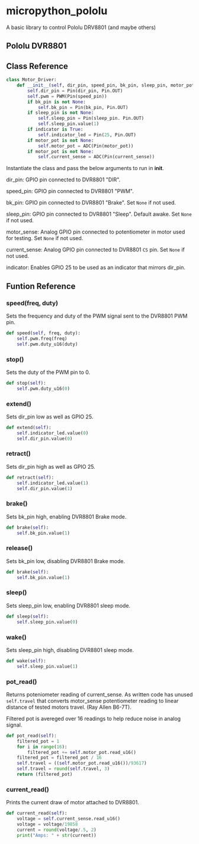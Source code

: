 # micropython_pololu
A basic library to control Pololu DRV8801 (and maybe others)

## Pololu DVR8801

## Class Reference

```python
class Motor_Driver:
    def __init__(self, dir_pin, speed_pin, bk_pin, sleep_pin, motor_pot, current_sense, indicator):
        self.dir_pin = Pin(dir_pin, Pin.OUT)
        self.pwm = PWM(Pin(speed_pin))
        if bk_pin is not None:
            self.bk_pin = Pin(bk_pin, Pin.OUT)
        if sleep_pin is not None:
            self.sleep_pin = Pin(sleep_pin. Pin.OUT)
            self.sleep_pin.value(1)
        if indicator is True:
            self.indicator_led = Pin(25, Pin.OUT)
        if motor_pot is not None:
            self.motor_pot = ADC(Pin(motor_pot))
        if motor_pot is not None:
            self.current_sense = ADC(Pin(current_sense))
 ```
Instantiate the class and pass the below arguments to run in __init__.

dir_pin: GPIO pin connected to DVR8801 "DIR".

speed_pin: GPIO pin connected to DVR8801 "PWM".

bk_pin: GPIO pin connected to DVR8801 "Brake". Set `None` if not used.

sleep_pin: GPIO pin connected to DVR8801 "Sleep". Default awake.  Set `None` if not used.

motor_sense:  Analog GPIO pin connected to potentiometer in motor used for testing.  Set `None` if not used.

current_sense: Analog GPIO pin connected to DVR8801 `CS` pin.  Set `None` if not used.

indicator: Enables GPIO 25 to be used as an indicator that mirrors dir_pin.

## Funtion Reference

### speed(freq, duty)

Sets the frequency and duty of the PWM signal sent to the DVR8801 PWM pin.

```python
def speed(self, freq, duty):
    self.pwm.freq(freq)
    self.pwm.duty_u16(duty)
```
### stop()

Sets the duty of the PWM pin to 0.

```python
def stop(self):
    self.pwm.duty_u16(0)
```

### extend()

Sets dir_pin low as well as GPIO 25.

```python
def extend(self):
    self.indicator_led.value(0)
    self.dir_pin.value(0)
```

### retract()

Sets dir_pin high as well as GPIO 25.

```python
def retract(self):
    self.indicator_led.value(1)
    self.dir_pin.value(1)
```

### brake()

Sets bk_pin high, enabling DVR8801 Brake mode.

```python
def brake(self):
    self.bk_pin.value(1)
```

### release()

Sets bk_pin low, disabling DVR8801 Brake mode.

```python
def brake(self):
    self.bk_pin.value(1)
```

### sleep()

Sets sleep_pin low, enabling DVR8801 sleep mode.

```python
def sleep(self):
    self.sleep_pin.value(0)
```

### wake()

Sets sleep_pin high, disabling DVR8801 sleep mode.

```python
def wake(self):
    self.sleep_pin.value(1)
```

### pot_read()

Returns poteniometer reading of current_sense.  As written code has unused `self.travel` that converts motor_sense potentiometer reading to linear distance of tested motors travel. (Ray Allen B6-7T).

Filtered pot is avereged over 16 readings to help reduce noise in analog signal.

```python
def pot_read(self):
    filtered_pot = 1
    for i in range(16):
        filtered_pot += self.motor_pot.read_u16()
    filtered_pot = filtered_pot / 16
    self.travel = ((self.motor_pot.read_u16())/93617)
    self.travel = round(self.travel, 3)
    return (filtered_pot)
```

### current_read()

Prints the current draw of motor attached to DVR8801.

```python
def current_read(self):
    voltage = self.current_sense.read_u16()
    voltage = voltage/19858
    current = round(voltage/.5, 2)
    print("Amps: " + str(current))
```
